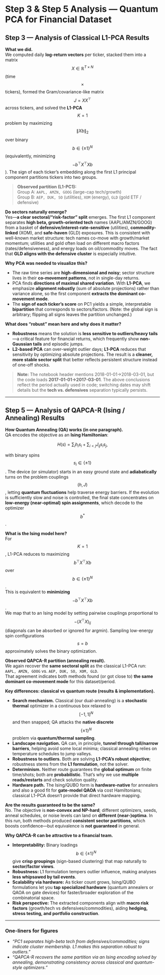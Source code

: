 <script type="text/javascript"
  id="MathJax-script"
  async
  src="https://cdn.jsdelivr.net/npm/mathjax@3/es5/tex-mml-chtml.js">
</script>

# Step 3 & Step 5 Analysis — Quantum PCA for Financial Dataset

## Step 3 — Analysis of Classical L1-PCA Results

**What we did.**  
We computed daily **log-return vectors** per ticker, stacked them into a matrix $$X\in\mathbb{R}^{T\times N}$$ (time $$\times$$ tickers), formed the Gram/covariance-like matrix $$J = XX^\top$$ across tickers, and solved the **L1-PCA** $$K=1$$ problem by maximizing $$\|Xb\|_2$$ over binary $$b\in\{\pm1\}^N$$ (equivalently, minimizing $$-b^\top X^\top X b$$). The sign of each ticker’s embedding along the first L1 principal component partitions tickers into two groups.

> **Observed partition (L1-PC1):**  
> Group A: `AAPL, AMZN, GOOG` (large-cap tech/growth)  
> Group B: `AEP, DUK, SO` (utilities), `XOM` (energy), `GLD` (gold ETF / defensive)

**Do sectors naturally emerge?**  
Yes—**a clear sectoral/“risk-factor” split** emerges. The first L1 component separates **high beta, growth-oriented tech** names (AAPL/AMZN/GOOG) from a basket of **defensive/interest-rate-sensitive** (utilities), **commodity-linked** (XOM), and **safe-haven** (GLD) exposures. This is consistent with well-known market structure: tech names co-move with growth/market momentum; utilities and gold often load on different macro factors (rates/defensiveness), and energy loads on oil/commodity moves. The fact that **GLD aligns with the defensive cluster** is especially intuitive.

**Why PCA was needed to visualize this?**  
- The raw time series are **high-dimensional and noisy**; sector structure lives in their **co-movement patterns**, not in single-day returns.  
- PCA finds **directions of maximal shared variation**. With **L1-PCA**, we emphasize **alignment robustly** (sum of absolute projections) rather than variance alone, so the first component **extracts the dominant co-movement mode**.  
- The **sign of each ticker’s score** on PC1 yields a simple, interpretable **bipartition** that corresponds to sectors/factors. (Note: the global sign is arbitrary; flipping all signs leaves the partition unchanged.)

**What does “robust” mean here and why does it matter?**  
- **Robustness** means the solution is **less sensitive to outliers/heavy tails**—a critical feature for financial returns, which frequently show **non-Gaussian tails** and episodic jumps.  
- **L2-based PCA** can over-weight outlier days; **L1-PCA** reduces that sensitivity by optimizing absolute projections. The result is a **cleaner, more stable sector split** that better reflects persistent structure instead of one-off shocks.

> **Note:** The notebook header mentions 2018-01-01→2018-03-01, but the code loads **2017-01-01→2017-03-01**. The above conclusions reflect the period actually used in code; switching dates may shift details but the **tech vs. defensives** separation typically persists.

---

## Step 5 — Analysis of QAPCA-R (Ising / Annealing) Results

**How Quantum Annealing (QA) works (in one paragraph).**  
QA encodes the objective as an **Ising Hamiltonian**:

$$H(s) = \sum_i h_i s_i + \sum_{i<j} J_{ij} s_i s_j,$$

with binary spins $$s_i\in\{\pm1\}$$. The device (or simulator) starts in an easy ground state and **adiabatically** turns on the problem couplings $$(h,J)$$, letting **quantum fluctuations** help traverse energy barriers. If the evolution is sufficiently slow and noise is controlled, the final state concentrates on **low-energy (near-optimal) spin assignments**, which decode to the optimizer $$b^*$$.

**What is the Ising model here?**  
For $$K=1$$, L1-PCA reduces to maximizing $$b^\top X^\top X b$$ over $$b\in\{\pm1\}^N$$.  
This is equivalent to **minimizing** $$-b^\top X^\top X b$$.  
We map that to an Ising model by setting pairwise couplings proportional to $$- (X^\top X)_{ij}$$ (diagonals can be absorbed or ignored for argmin). Sampling low-energy spin configurations $$s=b$$ approximately solves the binary optimization.

**Observed QAPCA-R partition (annealing result).**  
We again recover the **same sectoral split** as the classical L1-PCA run:  
`AAPL, AMZN, GOOG` vs. `AEP, DUK, SO, XOM, GLD`.  
That agreement indicates both methods found (or got close to) **the same dominant co-movement mode** for this dataset/period.

**Key differences: classical vs quantum route (results & implementation).**  
- **Search mechanism.** Classical (our dual-annealing) is a **stochastic thermal** optimizer in a continuous box relaxed to $$[-1,1]^N$$ and then snapped; QA attacks the **native discrete** $$\{\pm1\}^N$$ problem via **quantum/thermal sampling**.  
- **Landscape navigation.** QA can, in principle, **tunnel through tall/narrow barriers**, helping avoid some local minima; classical annealing relies on temperature schedules to jump valleys.  
- **Robustness to outliers.** Both are solving **L1-PCA’s robust objective**; robustness stems from the **L1 formulation**, not the solver.  
- **Determinism.** Neither route guarantees the **global optimum** on finite time/shots; both are **probabilistic**. That’s why we use **multiple reads/restarts** and check solution quality.  
- **Hardware path.** The Ising/QUBO form is **hardware-native** for annealers and also a good fit for **gate-model QAOA** via cost Hamiltonians; classical L1-PCA doesn’t provide that direct hardware mapping.

**Are the results guaranteed to be the same?**  
No. The objective is **non-convex and NP-hard**; different optimizers, seeds, anneal schedules, or noise levels can land on **different (near-)optima**. In this run, both methods produced **consistent sector partitions**, which boosts confidence—but equivalence is **not guaranteed** in general.

**Why QAPCA-R can be attractive to a financial team.**  
- **Interpretability:** Binary loadings $$b\in\{\pm1\}^N$$ give **crisp groupings** (sign-based clustering) that map naturally to **sector/factor views**.  
- **Robustness:** L1 formulation tempers outlier influence, making analyses **less whipsawed by tail events**.  
- **Scalability via hardware:** As ticker count grows, Ising/QUBO formulations let you **tap specialized hardware** (quantum annealers or QAOA on gate devices) for faster/broader exploration of the combinatorial space.  
- **Risk perspective:** The extracted components align with **macro risk factors** (growth/tech vs defensives/commodities), aiding **hedging, stress testing, and portfolio construction**.

---

### One-liners for figures
- *“PC1 separates high-beta tech from defensives/commodities; signs indicate cluster membership. L1 makes this separation robust to outliers.”*  
- *“QAPCA-R recovers the same partition via an Ising encoding solved by annealing, demonstrating consistency across classical and quantum-style optimizers.”*

